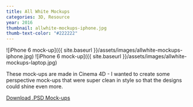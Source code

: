 ```yaml
---
title: All White Mockups
categories: 3D, Resource
year: 2016
thumbnail: allwhite-mockups-iphone.jpg
thumb-text-color: "#222222"
---
```

![iPhone 6 mock-up]({{ site.baseurl }}/assets/images/allwhite-mockups-iphone.jpg)
![iPhone 6 mock-up]({{ site.baseurl }}/assets/images/allwhite-mockups-laptop.jpg)

<div class="text-block">
  <p>These mock-ups are made in Cinema 4D - I wanted to create some perspective mock-ups that were super clean in style so that the designs could shine even more.</p>
</div>

<div class="text-block center-content">
  <a href="#" class="button">Download .PSD Mock-ups</a>
</div>

